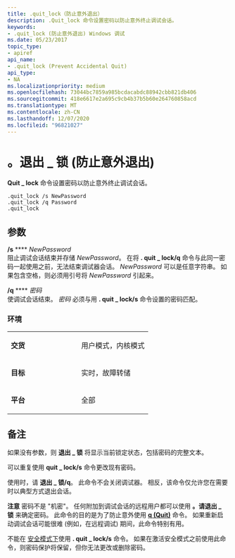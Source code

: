 ```yaml
---
title: .quit_lock（防止意外退出）
description: .Quit_lock 命令设置密码以防止意外终止调试会话。
keywords:
- .quit_lock (防止意外退出) Windows 调试
ms.date: 05/23/2017
topic_type:
- apiref
api_name:
- .quit_lock (Prevent Accidental Quit)
api_type:
- NA
ms.localizationpriority: medium
ms.openlocfilehash: 73044bc7859a985bcdacabdc88942cbb821db406
ms.sourcegitcommit: 418e6617e2a695c9cb4b37b5b60e264760858acd
ms.translationtype: MT
ms.contentlocale: zh-CN
ms.lasthandoff: 12/07/2020
ms.locfileid: "96821027"
---
```

# <a name="quit_lock-prevent-accidental-quit"></a>。退出 \_ 锁 (防止意外退出) 


**Quit \_ lock** 命令设置密码以防止意外终止调试会话。

```dbgcmd
.quit_lock /s NewPassword 
.quit_lock /q Password 
.quit_lock 
```

## <a name="span-idddk_meta_prevent_accidental_quit_dbgspanspan-idddk_meta_prevent_accidental_quit_dbgspanparameters"></a><span id="ddk_meta_prevent_accidental_quit_dbg"></span><span id="DDK_META_PREVENT_ACCIDENTAL_QUIT_DBG"></span>参数


<span id="________s_NewPassword_____________"></span><span id="________s_newpassword_____________"></span><span id="________S_NEWPASSWORD_____________"></span>**/s**  **** *NewPassword*   
阻止调试会话结束并存储 *NewPassword*。 在将 **. quit \_ lock/q** 命令与此同一密码一起使用之前，无法结束调试器会话。 *NewPassword* 可以是任意字符串。 如果包含空格，则必须用引号将 *NewPassword* 引起来。

<span id="________q_Password______________"></span><span id="________q_password______________"></span><span id="________Q_PASSWORD______________"></span>**/q**  **** *密码*   
使调试会话结束。 *密码* 必须与用 **. quit \_ lock/s** 命令设置的密码匹配。

### <a name="span-idenvironmentspanspan-idenvironmentspanspan-idenvironmentspanenvironment"></a><span id="Environment"></span><span id="environment"></span><span id="ENVIRONMENT"></span>环境

<table>
<colgroup>
<col width="50%" />
<col width="50%" />
</colgroup>
<tbody>
<tr class="odd">
<td align="left"><p><strong>交货</strong></p></td>
<td align="left"><p>用户模式，内核模式</p></td>
</tr>
<tr class="even">
<td align="left"><p><strong>目标</strong></p></td>
<td align="left"><p>实时，故障转储</p></td>
</tr>
<tr class="odd">
<td align="left"><p><strong>平台</strong></p></td>
<td align="left"><p>全部</p></td>
</tr>
</tbody>
</table>

 

<a name="remarks"></a>备注
-------

如果没有参数，则 **退出 \_ 锁** 将显示当前锁定状态，包括密码的完整文本。

可以重复使用 **quit \_ lock/s** 命令更改现有密码。

使用时，请 **退出 \_ 锁/q**。 此命令不会关闭调试器。 相反，该命令仅允许您在需要时以典型方式退出会话。

**注意**   密码不是 "机密"。 任何附加到调试会话的远程用户都可以使用 **。请退出 \_ 锁** 来确定密码。 此命令的目的是为了防止意外使用 [**q (Quit)**](q--qq--quit-.md) 命令。 如果重新启动调试会话可能很难 (例如，在远程调试) 期间，此命令特别有用。

 

不能在 [安全模式下](activating-secure-mode.md)使用 **. quit \_ lock/s** 命令。 如果在激活安全模式之前使用此命令，则密码保护将保留，但你无法更改或删除密码。

 

 





